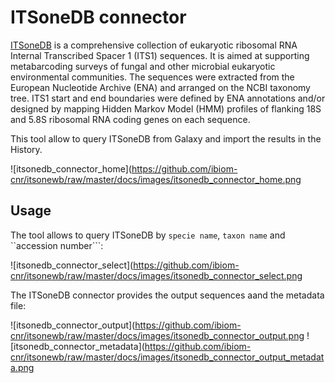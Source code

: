 ITSoneDB connector
==================

[ITSoneDB](http://itsonedb.cloud.ba.infn.it/index.jsp) is a comprehensive collection of eukaryotic ribosomal RNA Internal Transcribed Spacer 1 (ITS1) sequences. It is aimed at supporting metabarcoding surveys of fungal and other microbial eukaryotic environmental communities. The sequences were extracted from the European Nucleotide Archive (ENA) and arranged on the NCBI taxonomy tree. ITS1 start and end boundaries were defined by ENA annotations and/or designed by mapping Hidden Markov Model (HMM) profiles of flanking 18S and 5.8S ribosomal RNA coding genes on each sequence.

This tool allow to query ITSoneDB from Galaxy and import the results in the History.

![itsonedb_connector_home](https://github.com/ibiom-cnr/itsonewb/raw/master/docs/images/itsonedb_connector_home.png

Usage
-----

The tool allows to query ITSoneDB by ``specie name``, ``taxon name`` and ``accession number```:

![itsonedb_connector_select](https://github.com/ibiom-cnr/itsonewb/raw/master/docs/images/itsonedb_connector_select.png

The ITSoneDB connector provides the output sequences aand the metadata file:

![itsonedb_connector_output](https://github.com/ibiom-cnr/itsonewb/raw/master/docs/images/itsonedb_connector_output.png
![itsonedb_connector_metadata](https://github.com/ibiom-cnr/itsonewb/raw/master/docs/images/itsonedb_connector_output_metadata.png


